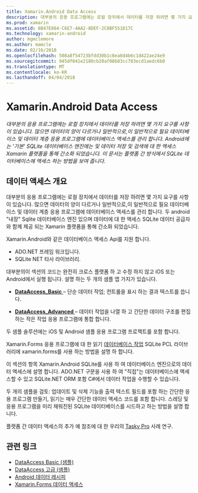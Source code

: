 ```yaml
---
title: Xamarin.Android Data Access
description: 대부분의 응용 프로그램에는 로컬 장치에서 데이터를 저장 하려면 몇 가지 요구를 사항이 있습니다. 많으면 데이터의 양이 다르거나 일반적으로,이 일반적으로 필요 데이터베이스 및 데이터 계층 응용 프로그램에 데이터베이스 액세스를 관리 합니다.  Android에는 '기본' SQLite 데이터베이스 엔진에는 및 데이터 저장 및 검색에 대 한 액세스 Xamarin 플랫폼을 통해 간소화 되었습니다. 이 문서는 플랫폼 간 방식에서 SQLite 데이터베이스에 액세스 하는 방법을 보여 줍니다.
ms.prod: xamarin
ms.assetid: 6B47E864-C6E7-4AA2-8DEF-2C8BF551D17C
ms.technology: xamarin-android
author: mgmclemore
ms.author: mamcle
ms.date: 02/16/2018
ms.openlocfilehash: 508a8f54723bfdd30b1c8ea8d4b6c1d422ae24e9
ms.sourcegitcommit: 945df041e2180cb20af08b83cc703ecd1aedc6b0
ms.translationtype: MT
ms.contentlocale: ko-KR
ms.lasthandoff: 04/04/2018
---
```

# <a name="xamarinandroid-data-access"></a>Xamarin.Android Data Access

_대부분의 응용 프로그램에는 로컬 장치에서 데이터를 저장 하려면 몇 가지 요구를 사항이 있습니다. 많으면 데이터의 양이 다르거나 일반적으로,이 일반적으로 필요 데이터베이스 및 데이터 계층 응용 프로그램에 데이터베이스 액세스를 관리 합니다.  Android에는 '기본' SQLite 데이터베이스 엔진에는 및 데이터 저장 및 검색에 대 한 액세스 Xamarin 플랫폼을 통해 간소화 되었습니다. 이 문서는 플랫폼 간 방식에서 SQLite 데이터베이스에 액세스 하는 방법을 보여 줍니다._

## <a name="data-access-overview"></a>데이터 액세스 개요

대부분의 응용 프로그램에는 로컬 장치에서 데이터를 저장 하려면 몇 가지 요구를 사항이 있습니다. 많으면 데이터의 양이 다르거나 일반적으로,이 일반적으로 필요 데이터베이스 및 데이터 계층 응용 프로그램에 데이터베이스 액세스를 관리 합니다. 두 android "내장" Sqlite 데이터베이스 엔진 있으며 데이터에 대 한 액세스 SQLite 데이터 공급자와 함께 제공 되는 Xamarin 플랫폼을 통해 간소화 되었습니다.

Xamarin.Android와 같은 데이터베이스 액세스 Api를 지원 합니다.

-  ADO.NET 프레임 워크입니다.
-  SQLite NET 타사 라이브러리.

대부분의이 섹션의 코드는 완전히 크로스 플랫폼 하 고 수정 하지 않고 iOS 또는 Android에서 실행 됩니다. 설명 하는 두 개의 샘플 앱 가지가 있습니다.

-  [**DataAccess_Basic** ](https://github.com/xamarin/mobile-samples/tree/master/DataAccess/Basic) &ndash; 단순 데이터 작업; 컨트롤을 표시 하는 결과 텍스트를 씁니다.

-  [**DataAccess_Advanced** ](https://github.com/xamarin/mobile-samples/tree/master/DataAccess/Advanced) &ndash; 데이터 작업을 나열 하 고 간단한 데이터 구조를 편집 하는 작은 작업 응용 프로그램에 통합 합니다.

두 샘플 솔루션에는 iOS 및 Android 샘플 응용 프로그램 프로젝트를 포함 합니다.

Xamarin.Forms 응용 프로그램에 대 한 읽기 [데이터베이스 작업](~/xamarin-forms/app-fundamentals/databases.md) SQLite PCL 라이브러리에 xamarin.forms를 사용 하는 방법을 설명 하 합니다.

이 섹션의 항목 Xamarin.Android SQLite를 사용 하 여 데이터베이스 엔진으로의 데이터 액세스에 설명 합니다. ADO.NET 구문을 사용 하 여 "직접"는 데이터베이스에 액세스할 수 있고 SQLite.NET ORM 포함 C#에서 데이터 작업을 수행할 수 있습니다.

두 개의 샘플을 검토: 업데이트 및 삭제 기능을 출력 텍스트 필드를 포함 하는 간단한 응용 프로그램 만들기, 읽기는 매우 간단한 데이터 액세스 코드를 포함 합니다. 스레딩 및 응용 프로그램을 미리 채워진된 SQLite 데이터베이스를 시드하고 하는 방법을 설명 합니다.

플랫폼 간 데이터 액세스의 추가 예 참조에 대 한 우리의 [Tasky Pro](~/cross-platform/app-fundamentals/building-cross-platform-applications/case-study-tasky.md) 사례 연구.


## <a name="related-links"></a>관련 링크

- [DataAccess Basic (샘플)](https://github.com/xamarin/mobile-samples/tree/master/DataAccess/Basic)
- [DataAccess 고급 (샘플)](https://github.com/xamarin/mobile-samples/tree/master/DataAccess/Advanced)
- [Android 데이터 레시피](https://developer.xamarin.com/recipes/android/data/)
- [Xamarin.Forms 데이터 액세스](~/xamarin-forms/app-fundamentals/databases.md)
